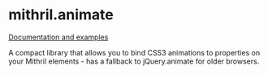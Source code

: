 mithril.animate
===============

[Documentation and examples](http://jsguy.github.io/mithril.animate/)

A compact library that allows you to bind CSS3 animations to properties on your Mithril elements - has a fallback to jQuery.animate for older browsers.